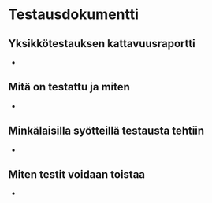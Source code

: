 # Testausdokumentti

## Yksikkötestauksen kattavuusraportti
-
## Mitä on testattu ja miten
-
## Minkälaisilla syötteillä testausta tehtiin
-
## Miten testit voidaan toistaa
-
